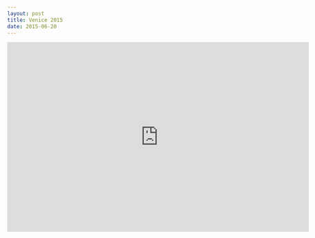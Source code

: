 ```yaml
---
layout: post
title: Venice 2015 
date: 2015-06-20 
---
```


<iframe width="700" height="440" src="https://www.youtube.com/embed/B3OgEwm9W1g" frameborder="0" allowfullscreen></iframe>    
